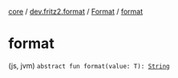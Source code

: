 [core](../../index.md) / [dev.fritz2.format](../index.md) / [Format](index.md) / [format](./format.md)

# format

(js, jvm) `abstract fun format(value: T): `[`String`](https://kotlinlang.org/api/latest/jvm/stdlib/kotlin/-string/index.html)